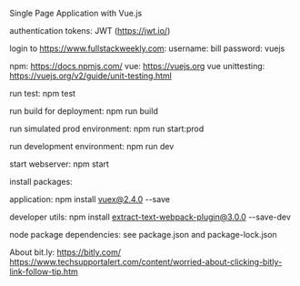 Single Page Application with Vue.js

authentication tokens: JWT (https://jwt.io/)

login to  https://www.fullstackweekly.com:
username: bill
password: vuejs

npm: https://docs.npmjs.com/
vue: https://vuejs.org
vue unittesting: https://vuejs.org/v2/guide/unit-testing.html

run test:
npm test

run build for deployment:
npm run build

run simulated prod environment:
npm run start:prod

run development environment:
npm run dev

start webserver: npm start

install packages:

application:
npm install vuex@2.4.0 --save

developer utils:
npm install extract-text-webpack-plugin@3.0.0 --save-dev

node package dependencies:
see package.json and package-lock.json

About bit.ly: https://bitly.com/
https://www.techsupportalert.com/content/worried-about-clicking-bitly-link-follow-tip.htm
